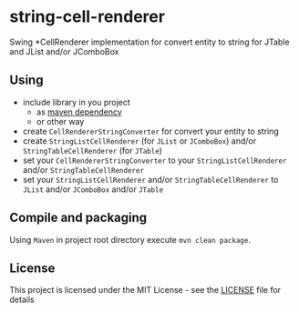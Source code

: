 # string-cell-renderer
Swing *CellRenderer implementation for convert entity to string for JTable and JList and/or JComboBox

## Using
  - include library in you project
    - as [maven dependency](https://github.com/azzibom/string-cell-renderer/packages)
    - or other way
  - create ```CellRendererStringConverter``` for convert your entity to string
  - create ```StringListCellRenderer``` (for ```JList``` or ```JComboBox```) and/or ```StringTableCellRenderer``` (for ```JTable```)
  - set your ```CellRendererStringConverter``` to your ```StringListCellRenderer``` and/or ```StringTableCellRenderer```
  - set your ```StringListCellRenderer``` and/or ```StringTableCellRenderer``` to ```JList``` and/or ```JComboBox``` and/or ```JTable```

## Compile and packaging
Using ```Maven``` in project root directory execute ```mvn clean package```.

## License
This project is licensed under the MIT License - see the [LICENSE](LICENSE) file for details
